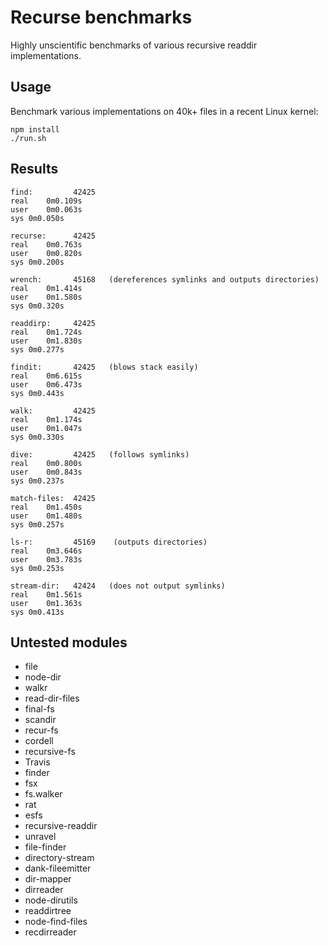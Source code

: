 Recurse benchmarks
==================

Highly unscientific benchmarks of various recursive readdir implementations.

Usage
-----

Benchmark various implementations on 40k+ files in a recent Linux kernel:

    npm install
    ./run.sh

Results
-------

    find:         42425  
    real	0m0.109s
    user	0m0.063s
    sys	0m0.050s

    recurse:      42425  
    real	0m0.763s
    user	0m0.820s
    sys	0m0.200s

    wrench:       45168   (dereferences symlinks and outputs directories)
    real	0m1.414s
    user	0m1.580s
    sys	0m0.320s

    readdirp:     42425  
    real	0m1.724s
    user	0m1.830s
    sys	0m0.277s

    findit:       42425   (blows stack easily)
    real	0m6.615s
    user	0m6.473s
    sys	0m0.443s

    walk:         42425  
    real	0m1.174s
    user	0m1.047s
    sys	0m0.330s

    dive:         42425   (follows symlinks)
    real	0m0.800s
    user	0m0.843s
    sys	0m0.237s

    match-files:  42425  
    real	0m1.450s
    user	0m1.480s
    sys	0m0.257s

    ls-r:         45169    (outputs directories)
    real	0m3.646s
    user	0m3.783s
    sys	0m0.253s

    stream-dir:   42424   (does not output symlinks)
    real	0m1.561s
    user	0m1.363s
    sys	0m0.413s

Untested modules
----------------

* file
* node-dir
* walkr
* read-dir-files
* final-fs
* scandir
* recur-fs
* cordell
* recursive-fs
* Travis
* finder
* fsx
* fs.walker
* rat
* esfs
* recursive-readdir
* unravel
* file-finder
* directory-stream
* dank-fileemitter
* dir-mapper
* dirreader
* node-dirutils
* readdirtree
* node-find-files
* recdirreader
